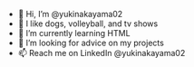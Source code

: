 - 👋 Hi, I’m @yukinakayama02
- 👀 I like dogs, volleyball, and tv shows 
- 🌱 I’m currently learning HTML
- 💞️ I’m looking for advice on my projects
- 📫 Reach me on LinkedIn @yukinakayama02

<!---
yukinakayama02/yukinakayama02 is a ✨ special ✨ repository because its `README.md` (this file) appears on your GitHub profile.
You can click the Preview link to take a look at your changes.
--->
